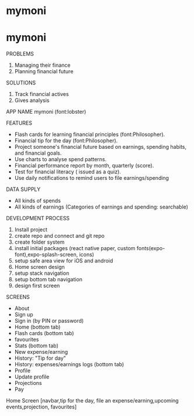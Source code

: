 # mymoni
# mymoni

PROBLEMS
1. Managing their finance
2. Planning financial future

SOLUTIONS
1. Track financial actives
2. Gives analysis

APP NAME
mymoni (font:lobster)

FEATURES
- Flash cards for learning financial principles (font:Philosopher).
- Financial tip for the day (font:Philosopher).
- Project someone's financial future based on earnings, spending habits, and financial goals.
- Use charts to analyse spend patterns.
- Financial performance report by month, quarterly (score).
- Test for financial literacy ( issued as a quiz).
- Use daily notifications to remind users to file earnings/spending

DATA SUPPLY
- All kinds of spends
- All kinds of earnings (Categories of earnings and spending: searchable)

DEVELOPMENT PROCESS
1. Install project
2. create repo and connect and git repo
3. create folder system
4. install initial packages (react native paper, custom fonts(expo-font),expo-splash-screen, icons)
5. setup safe area view for iOS and android
6. Home screen design
7. setup stack navigation
8. setup bottom tab navigation
9. design first screen

SCREENS
- About
- Sign up
- Sign in (by PIN or password)
- Home (bottom tab)
- Flash cards (bottom tab)
- favourites 
- Stats (bottom tab)
- New expense/earning
- History: "Tip for day" 
- History: expenses/earnings logs (bottom tab)
- Profile
- Update profile
- Projections
- Pay 

Home Screen [navbar,tip for the day, file an expense/earning,upcoming events,projection, favourites]
